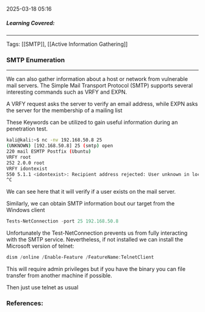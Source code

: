 2025-03-18 05:16

##### Learning Covered:

--------------------------
Tags: [[SMTP]], [[Active Information Gathering]]


### SMTP Enumeration
--------------------------------
We can also gather information about a host or network from vulnerable mail servers. The Simple Mail Transport Protocol (SMTP) supports several interesting commands such as VRFY and EXPN.

A VRFY request asks the server to verify an email address, while EXPN asks the server for the membership of a mailing list

These Keywords can be utilized to gain useful information during an penetration test.

```bash
kali@kali:~$ nc -nv 192.168.50.8 25
(UNKNOWN) [192.168.50.8] 25 (smtp) open
220 mail ESMTP Postfix (Ubuntu)
VRFY root
252 2.0.0 root
VRFY idontexist
550 5.1.1 <idontexist>: Recipient address rejected: User unknown in local recipient table
^C
```

We can see here that it will verify if a user exists on the mail server.

Similarly, we can obtain SMTP information bout our target from the Windows client

```powershell
Tests-NetConnection -port 25 192.168.50.8
```

Unfortunately the Test-NetConnection prevents us from fully interacting with the SMTP service. Nevertheless, if not installed we can install the Microsoft version of telnet:

```powershell
dism /online /Enable-Feature /FeatureName:TelnetClient
```
This will require admin privileges but if you have the binary you can file transfer from another machine if possible.

Then just use telnet as usual
### References:




